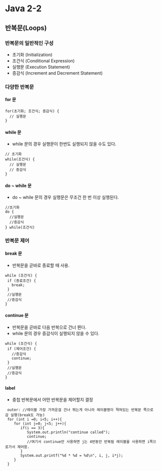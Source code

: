 # Java 2-2 
## 반복문(Loops)
### 반복문의 일반적인 구성
 * 초기화 (Initialization)
 * 조건식 (Conditional Expression)
 * 실행문 (Execution Statement)
 * 증감식 (Increment and Decrement Statement)
### 다양한 반복문
#### for 문
````
for(초기화; 조건식; 증감식) {
  // 실행문
}
````
#### while 문
* while 문의 경우 실행문이 한번도 실행되지 않을 수도 있다.
````
// 초기화
while(조건식) {
  // 실행문
  // 증감식
}
````
#### do ~ while 문
* do ~ while 문의 경우 실행문은 무조건 한 번 이상 실행된다.
````
//초기화
do {
  //실행문
  //증감식
} while(조건식)
````
### 반복문 제어
#### break 문
 * 반복문을 곧바로 종료할 때 사용.
 ````
while (조건식) {
  if (종료조건) {
    break;
  }
  //실행문
  //증감식
}
 ````
#### continue 문
 * 반복문을 곧바로 다음 반복으로 건너 뛴다.
 * while 문의 경우 증감식이 실행되지 않을 수 있다.
 ````
while (조건식) {
  if (제어조건) {
    //증감식
    continue;
  }
  //실행문
  //증감식
}
 ````
#### label
* 중첩 반복문에서 어떤 반복문을 제어할지 결정
````
 outer: //레이블 가장 가까운걸 건너 뛰는게 아니라 레이블명이 젹혀있는 반복문 쪽으로 감 실행(break도 가능)
 for (int i =0; i<5; i++){
    for (int j=0; j<5; j++){
       if(i == 3){
          System.out.println("continue called");
          continue;
          //여기서 continue만 사용하면 j는 4번동안 반복됨 레이블을 사용하면 i쪽으로가서 제어함.
       }
       System.out.printf("%d * %d = %d\n", i, j, i*j);
    }
 }
````
